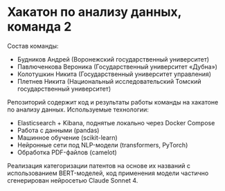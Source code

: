 # Хакатон по анализу данных, команда 2

Состав команды:

- Будников Андрей (Воронежский государственный университет)
- Павлюченкова Вероника (Государственный университет «Дубна»)
- Колотушкин Никита (Государственный университет управления)
- Плетнев Никита (Национальный исследовательский Томский государственный университет)

Репозиторий содержит код и результаты работы команды на хакатоне по анализу данных. Используемые технологии:

- Elasticsearch + Kibana, поднятые локально через Docker Сompose
- Работа с данными (pandas)
- Машинное обучение (scikit-learn)
- Нейронные сети под NLP-модели (transformers, PyTorch)
- Обработка PDF-файлов (camelot)

Реализация категоризации патентов на основе их названий с использованием BERT-моделей, код применения модели частично сгенерирован нейросетью Claude Sonnet 4.
